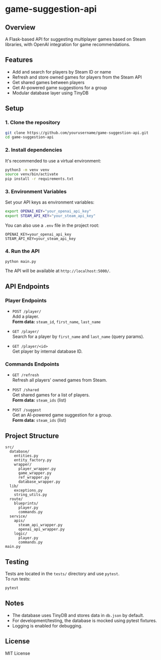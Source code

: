 # game-suggestion-api

## Overview

A Flask-based API for suggesting multiplayer games based on Steam libraries, with OpenAI integration for game recommendations.

## Features

- Add and search for players by Steam ID or name
- Refresh and store owned games for players from the Steam API
- Get shared games between players
- Get AI-powered game suggestions for a group
- Modular database layer using TinyDB

## Setup

### 1. Clone the repository

```sh
git clone https://github.com/yourusername/game-suggestion-api.git
cd game-suggestion-api
```

### 2. Install dependencies

It's recommended to use a virtual environment:

```sh
python3 -m venv venv
source venv/bin/activate
pip install -r requirements.txt
```

### 3. Environment Variables

Set your API keys as environment variables:

```sh
export OPENAI_KEY="your_openai_api_key"
export STEAM_API_KEY="your_steam_api_key"
```

You can also use a `.env` file in the project root:

```
OPENAI_KEY=your_openai_api_key
STEAM_API_KEY=your_steam_api_key
```

### 4. Run the API

```sh
python main.py
```

The API will be available at `http://localhost:5000/`.

## API Endpoints

### Player Endpoints

- `POST /player/`  
  Add a player.  
  **Form data:** `steam_id`, `first_name`, `last_name`

- `GET /player/`  
  Search for a player by `first_name` and `last_name` (query params).

- `GET /player/<id>`  
  Get player by internal database ID.

### Commands Endpoints

- `GET /refresh`  
  Refresh all players' owned games from Steam.

- `POST /shared`  
  Get shared games for a list of players.  
  **Form data:** `steam_ids` (list)

- `POST /suggest`  
  Get an AI-powered game suggestion for a group.  
  **Form data:** `steam_ids` (list)

## Project Structure

```
src/
  database/
    entities.py
    entity_factory.py
    wrapper/
      player_wrapper.py
      game_wrapper.py
      ref_wrapper.py
      database_wrapper.py
  lib/
    exceptions.py
    string_utils.py
  route/
    blueprints/
      player.py
      commands.py
  service/
    apis/
      steam_api_wrapper.py
      openai_api_wrapper.py
    logic/
      player.py
      commands.py
main.py
```

## Testing

Tests are located in the `tests/` directory and use `pytest`.  
To run tests:

```sh
pytest
```

## Notes

- The database uses TinyDB and stores data in `db.json` by default.
- For development/testing, the database is mocked using pytest fixtures.
- Logging is enabled for debugging.

## License

MIT License
